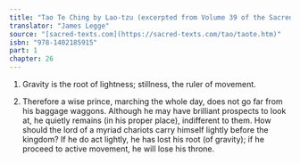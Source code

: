 ```yaml
---
title: "Tao Te Ching by Lao-tzu (excerpted from Volume 39 of the Sacred Books of the East.)"
translator: "James Legge"
source: "[sacred-texts.com](https://sacred-texts.com/tao/taote.htm)"
isbn: "978-1402185915"
part: 1
chapter: 26
---
```

1. Gravity is the root of lightness; stillness, the ruler of movement.

2. Therefore a wise prince, marching the whole day, does not go far
from his baggage waggons. Although he may have brilliant prospects
to look at, he quietly remains (in his proper place), indifferent
to them. How should the lord of a myriad chariots carry himself lightly
before the kingdom? If he do act lightly, he has lost his root (of
gravity); if he proceed to active movement, he will lose his throne.
